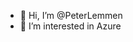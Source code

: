 - 👋 Hi, I’m @PeterLemmen
- 👀 I’m interested in Azure

<!---
PeterLemmen/PeterLemmen is a ✨ special ✨ repository because its `README.md` (this file) appears on your GitHub profile.
You can click the Preview link to take a look at your changes.
--->
